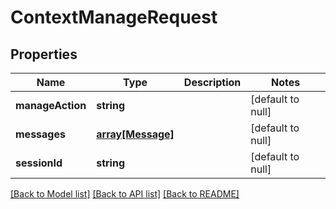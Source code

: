 # ContextManageRequest

## Properties
Name | Type | Description | Notes
------------ | ------------- | ------------- | -------------
**manageAction** | **string** |  | [default to null]
**messages** | [**array[Message]**](Message.md) |  | [default to null]
**sessionId** | **string** |  | [default to null]

[[Back to Model list]](../README.md#documentation-for-models) [[Back to API list]](../README.md#documentation-for-api-endpoints) [[Back to README]](../README.md)


